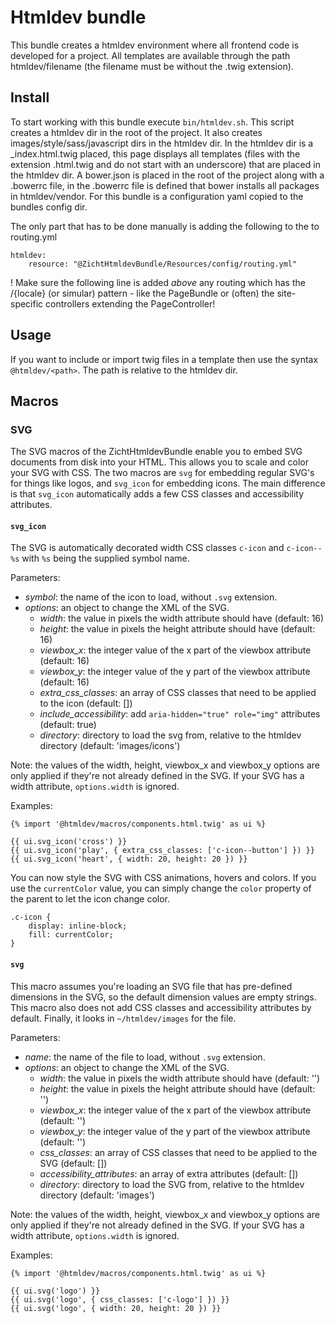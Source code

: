 # Htmldev bundle

This bundle creates a htmldev environment where all frontend code is developed for a project. All templates are 
available through the path htmldev/filename (the filename must be without the .twig extension).

## Install

To start working with this bundle execute `bin/htmldev.sh`. This script creates a htmldev dir in the root of the 
project. It also creates images/style/sass/javascript dirs in the htmldev dir.
In the htmldev dir is a \_index.html.twig placed, this page displays all templates (files with the extension .html.twig 
and do not start with an underscore) that are placed in the htmldev dir.
A bower.json is placed in the root of the project along with a .bowerrc file, in the .bowerrc file is defined that bower 
installs all packages in htmldev/vendor.
For this bundle is a configuration yaml copied to the bundles config dir.

The only part that has to be done manually is adding the following to the to routing.yml
```
htmldev:
    resource: "@ZichtHtmldevBundle/Resources/config/routing.yml"
```
! Make sure the following line is added *above* any routing which has the /{locale} (or simular) pattern - like the PageBundle or (often) the site-specific controllers extending the PageController!

## Usage

If you want to include or import twig files in a template then use the syntax `@htmldev/<path>`. The path is relative to
the htmldev dir.

## Macros

### SVG

The SVG macros of the ZichtHtmldevBundle enable you to embed SVG documents from disk into your HTML. This allows you to scale and color your SVG with CSS. The two macros are `svg` for embedding regular SVG's for things like logos, and `svg_icon` for embedding icons. The main difference is that `svg_icon` automatically adds a few CSS classes and accessibility attributes.

#### `svg_icon`

The SVG is automatically decorated width CSS classes `c-icon` and `c-icon--%s` with `%s` being the supplied symbol name.

Parameters:

 * *symbol*: the name of the icon to load, without `.svg` extension.
 * *options*: an object to change the XML of the SVG.
     * *width*: the value in pixels the width attribute should have (default: 16)
     * *height*: the value in pixels the height attribute should have (default: 16)
     * *viewbox_x*: the integer value of the x part of the viewbox attribute (default: 16)
     * *viewbox_y*: the integer value of the y part of the viewbox attribute (default: 16)
     * *extra_css_classes*: an array of CSS classes that need to be applied to the icon (default: [])
     * *include_accessibility*: add `aria-hidden="true" role="img"` attributes (default: true)
     * *directory*: directory to load the svg from, relative to the htmldev directory (default: 'images/icons')

Note: the values of the width, height, viewbox_x and viewbox_y options are only applied if they're not already defined in the SVG. If your SVG has a width attribute, `options.width` is ignored.

Examples:

```
{% import '@htmldev/macros/components.html.twig' as ui %}

{{ ui.svg_icon('cross') }}
{{ ui.svg_icon('play', { extra_css_classes: ['c-icon--button'] }) }}
{{ ui.svg_icon('heart', { width: 20, height: 20 }) }}
```

You can now style the SVG with CSS animations, hovers and colors. If you use the `currentColor` value, you can simply change the `color` property of the parent to let the icon change color.

```
.c-icon {
    display: inline-block;
    fill: currentColor;
}
```

#### `svg`

This macro assumes you're loading an SVG file that has pre-defined dimensions in the SVG, so the default dimension values are empty strings. This macro also does not add CSS classes and accessibility attributes by default. Finally, it looks in `~/htmldev/images` for the file.

Parameters:

 * *name*: the name of the file to load, without `.svg` extension.
 * *options*: an object to change the XML of the SVG.
     * *width*: the value in pixels the width attribute should have (default: '')
     * *height*: the value in pixels the height attribute should have (default: '')
     * *viewbox_x*: the integer value of the x part of the viewbox attribute (default: '')
     * *viewbox_y*: the integer value of the y part of the viewbox attribute (default: '')
     * *css_classes*: an array of CSS classes that need to be applied to the SVG (default: [])
     * *accessibility_attributes*: an array of extra attributes (default: [])
     * *directory*: directory to load the SVG from, relative to the htmldev directory (default: 'images')

Note: the values of the width, height, viewbox_x and viewbox_y options are only applied if they're not already defined in the SVG. If your SVG has a width attribute, `options.width` is ignored.

Examples:

```
{% import '@htmldev/macros/components.html.twig' as ui %}

{{ ui.svg('logo') }}
{{ ui.svg('logo', { css_classes: ['c-logo'] }) }}
{{ ui.svg('logo', { width: 20, height: 20 }) }}
```